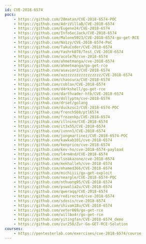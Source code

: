 ```yaml
---
id: CVE-2018-6574
pocs:
    - https://github.com/20matan/CVE-2018-6574-POC
    - https://github.com/AdriVillaB/CVE-2018-6574
    - https://github.com/Eugene24/CVE-2018-6574
    - https://github.com/InfoSecJack/CVE-2018-6574
    - https://github.com/Malone5923/CVE-2018-6574-go-get-RCE
    - https://github.com/No1zy/CVE-2018-6574-PoC
    - https://github.com/TakuCoder/CVE-2018-6574
    - https://github.com/Yashrk078/Test_CVE-2018-6574
    - https://github.com/acole76/cve-2018-6574
    - https://github.com/ahmetmanga/cve-2018-6574
    - https://github.com/ahmetmanga/go-get-rce
    - https://github.com/asavior2/CVE-2018-6574
    - https://github.com/azzzzzzzzzzzzzzzzz/CVE-2018-6574
    - https://github.com/chaosura/CVE-2018-6574
    - https://github.com/coblax/CVE-2018-6574
    - https://github.com/d4rkshell/go-get-rce
    - https://github.com/darthvader-htb/CVE-2018-6574
    - https://github.com/dollyptm/cve-2018-6574
    - https://github.com/drset/golang
    - https://github.com/duckzsc2/CVE-2018-6574-POC
    - https://github.com/french560/ptl6574
    - https://github.com/frozenkp/CVE-2018-6574
    - https://github.com/illnino/CVE-2018-6574
    - https://github.com/it3x55/CVE-2018-6574
    - https://github.com/ivnnn1/CVE-2018-6574
    - https://github.com/jongmartinez/CVE-2018-6574-POC
    - https://github.com/kawkab101/cve-2018-6574
    - https://github.com/kenprice/cve-2018-6574
    - https://github.com/kev-ho/cve-2018-6574-payload
    - https://github.com/l4rm4nd/CVE-2018-6574
    - https://github.com/lsnakazone/cve-2018-6574
    - https://github.com/mekhalleh/cve-2018-6574
    - https://github.com/mhamed366/CVE-2018-6574
    - https://github.com/michiiii/go-get-exploit
    - https://github.com/neargle/CVE-2018-6574-POC
    - https://github.com/nthuong95/CVE-2018-6574
    - https://github.com/pswalia2u/CVE-2018-6574
    - https://github.com/qweraqq/CVE-2018-6574
    - https://github.com/redirected/cve-2018-6574
    - https://github.com/sdosis/cve-2018-6574
    - https://github.com/shivam18u/CVE-2018-6574
    - https://github.com/veter069/go-get-rce
    - https://github.com/willbo4r/go-get-rce
    - https://github.com/yitingfan/CVE-2018-6574_demo
    - https://github.com/zur250/Zur-Go-GET-RCE-Solution
courses:
    - https://pentesterlab.com/exercises/cve-2018-6574/course
---
```


